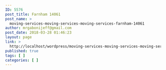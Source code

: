 ```yaml
---
ID: 5576
post_title: Farnham 14061
post_name: >
  moving-services-moving-services-moving-services-farnham-14061
author: mrgabonijeff@gmail.com
post_date: 2018-03-28 01:46:23
layout: page
link: >
  http://localhost/wordpress/moving-services-moving-services-moving-services-farnham-14061/
published: true
tags: [ ]
categories: [ ]
---
```

